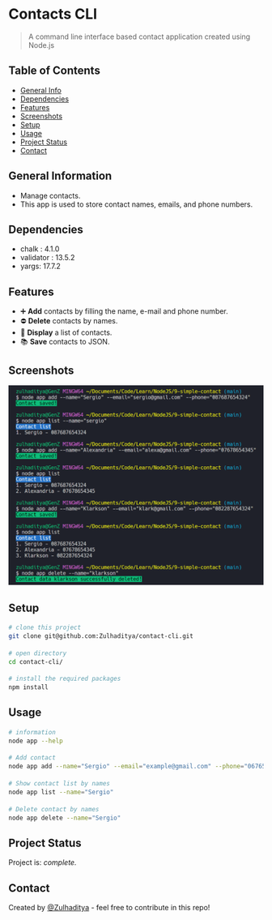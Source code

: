 # Contacts CLI

> A command line interface based contact application created using Node.js

## Table of Contents

- [General Info](#general-information)
- [Dependencies](#dependencies)
- [Features](#features)
- [Screenshots](#screenshots)
- [Setup](#setup)
- [Usage](#usage)
- [Project Status](#project-status)
- [Contact](#contact)

## General Information

- Manage contacts.
- This app is used to store contact names, emails, and phone numbers.

## Dependencies

- chalk : 4.1.0
- validator : 13.5.2
- yargs: 17.7.2

## Features

- :heavy_plus_sign: **Add** contacts by filling the name, e-mail and phone number.
- :no_entry: **Delete** contacts by names.
- :bookmark_tabs: **Display** a list of contacts.
- :books: **Save** contacts to JSON.

## Screenshots

![Example screenshot](./screenshot-apps.png)

## Setup

```bash
# clone this project
git clone git@github.com:Zulhaditya/contact-cli.git

# open directory
cd contact-cli/

# install the required packages
npm install
```

## Usage

```bash
# information
node app --help

# Add contact
node app add --name="Sergio" --email="example@gmail.com" --phone="067655442"

# Show contact list by names
node app list --name="Sergio"

# Delete contact by names
node app delete --name="Sergio"
```

## Project Status

Project is: _complete._ <!-- / _complete_ / _no longer being worked on_. reason ? -->

## Contact

Created by [@Zulhaditya](https://itsmyportofolio.netlify.app/) - feel free to contribute in this repo!
